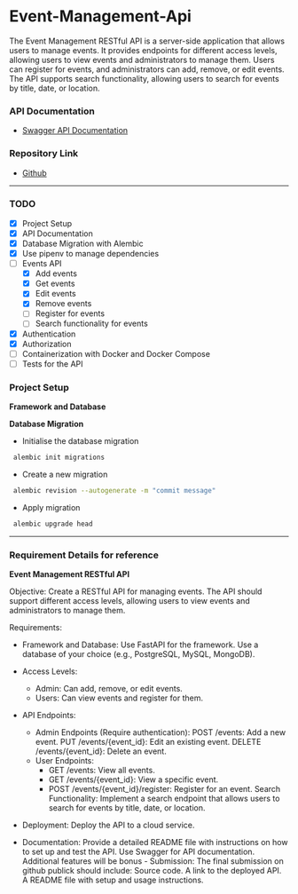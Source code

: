# Event-Management-Api

The Event Management RESTful API is a server-side application that allows users to manage events. It provides endpoints for different access levels, allowing users to view events and administrators to manage them. Users can register for events, and administrators can add, remove, or edit events. The API supports search functionality, allowing users to search for events by title, date, or location.

### API Documentation

* [Swagger API Documentation](https://event-management-api-o6iz.onrender.com/docs)

### Repository Link

* [Github](https://github.com/nileshverma054/event-management-api)

---

### TODO

- [x] Project Setup
- [x] API Documentation
- [x] Database Migration with Alembic
- [x] Use pipenv to manage dependencies
- [ ] Events API
    - [x] Add events
    - [x] Get events
    - [x] Edit events
    - [x] Remove events
    - [ ] Register for events
    - [ ] Search functionality for events
- [x] Authentication
- [x] Authorization
- [ ] Containerization with Docker and Docker Compose
- [ ] Tests for the API

### Project Setup

**Framework and Database**


**Database Migration**

* Initialise the database migration

```bash
 alembic init migrations
```

* Create a new migration

```bash
 alembic revision --autogenerate -m "commit message"
```

* Apply migration

```bash
 alembic upgrade head
```

---

### Requirement Details for reference

**Event Management RESTful API**

Objective: Create a RESTful API for managing events.
The API should support different access levels, allowing users to view events and administrators to manage them.

Requirements:

* Framework and Database: Use FastAPI for the framework. Use a database of your choice (e.g., PostgreSQL, MySQL, MongoDB).

* Access Levels:
  * Admin: Can add, remove, or edit events.
  * Users: Can view events and register for them.
* API Endpoints:
  * Admin Endpoints (Require authentication):
        POST /events: Add a new event.
        PUT /events/{event_id}: Edit an existing event.
        DELETE /events/{event_id}: Delete an event.
  * User Endpoints:
    * GET /events: View all events.
    * GET /events/{event_id}: View a specific event.
    * POST /events/{event_id}/register: Register for an event.
            Search Functionality: Implement a search endpoint that allows users to search for events by title, date, or location.

* Deployment: Deploy the API to a cloud service.
* Documentation: Provide a detailed README file with instructions on how to set up and test the API. Use Swagger for API documentation. Additional features will be bonus - Submission: The final submission on github publick should include: Source code. A link to the deployed API. A README file with setup and usage instructions.

